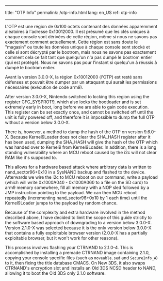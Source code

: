 * * *

title: "OTP Info" permalink: /otp-info.html lang: en_US ref: otp-info

* * *

L'OTP est une région de 0x100 octets contenant des données apparemment aléatoires à l'adresse 0x10012000. Il est présumé que les clés uniques à chaque console sont dérivées de cette région, même si nous ne savons pas exactement comment actuellement. Cette région est sans doute le "magasin" ou toute les données unique à chaque console sont stocké et celle si sont décrypté par le bootrom, mais nous ne savons pas exactement comment cela ce fait tant que quelqu'un n'a pas dumpé le bootrom entier (qui est protégé). Nous ne savons pas pour l'instant si quelqu'un à réussis à dumpé le bootrom entier.

Avant la version 3.0.0-X, la région 0x10012000 (l'OTP) est resté sans défenses et pouvait être dumper par un attaquant qui aurait les permissions nécessaires (exécution de code arm9).

After version 3.0.0-X, Nintendo switched to locking this region using the register CFG_SYSPROT9, which also locks the bootloader and is set extremely early in boot, long before we are able to gain code execution. This register can be set exactly once, and cannot be switched off until the unit is fully powered off, and therefore it is impossible to dump the full OTP without a version below 3.0.0-X.

There is, however, a method to dump the hash of the OTP on version 9.6.0-X. Because Kernel9Loader does not clear the SHA_HASH register after it has been used, dumping the SHA_HASH will give the hash of the OTP which was handed over to Kernel9 from Kernel9Loader. In addition, there is a long standing vulnerability where an MCU reboot caused by the i2c will not clear RAM like it's supposed to.

This allows for a hardware based attack where arbitrary data is written to nand_sector96+0x10 in a SysNAND backup and flashed to the device. Afterwards we wire the i2c to MCU reboot on our command, write a payload (which will write 0x1000A040 - 0x1000A060 to a file on the SD card) to arm9 memory somewhere, fill all memory with a NOP sled followed by a JMP instruction pointing to the payload. We can then MCU reboot repeatedly (incrementing nand_sector96+0x10 by 1 each time) until the Kernel9Loader jumps to the payload by random chance.

Because of the complexity and extra hardware involved in the method described above, I have decided to limit the scope of this guide strictly to the software based approach of downgrading to a version below 3.0.0-X. Version 2.1.0-X was selected because it is the only version below 3.0.0-X that contains a fully exploitable browser version (2.0.0-X has a partially exploitable browser, but it won't work for other reasons).

This process involves flashing your CTRNAND to 2.1.0-4. This is accomplished by installing a premade CTRNAND image containing 2.1.0, copying your console specific files (such as `moveable.sed` and `SecureInfo_A`) to it, then fixing the title database CMACS. On New 3DS, it also swaps CTRNAND's encryption slot and installs an Old 3DS NCSD header to NAND, allowing it to boot the Old 3DS only 2.1.0 software.